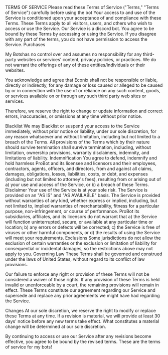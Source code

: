 TERMS OF SERVICE Please read these Terms of Service ("Terms," "Terms of Service") carefully before using the bot Your access to and use of the Service is conditioned upon your acceptance of and compliance with these Terms. These Terms apply to all visitors, users, and others who wish to access or use the Service. Our Service is a discord bot. You agree to be bound by these Terms by accessing or using the Service. If you disagree with any part of the terms, you do not have permission to access the Service. Purchases

My Botshas no control over and assumes no responsibility for any third-party websites or services' content, privacy policies, or practices. We do not warrant the offerings of any of these entities/individuals or their websites.

You acknowledge and agree that Econix shall not be responsible or liable, directly or indirectly, for any damage or loss caused or alleged to be caused by or in connection with the use of or reliance on any such content, goods, or services available on or through any such third party web sites or services.

Therefore, we reserve the right to change or update information and correct errors, inaccuracies, or omissions at any time without prior notice.

Blacklist We may Blacklist or suspend your access to the Service immediately, without prior notice or liability, under our sole discretion, for any reason whatsoever and without limitation, including but not limited to a breach of the Terms. All provisions of the Terms which by their nature should survive termination shall survive termination, including, without limitation, ownership provisions, warranty disclaimers, indemnity, and limitations of liability. Indemnification You agree to defend, indemnify and hold harmless ProBot and its licensee and licensors and their employees, contractors, agents, officers, and directors, from and against all claims, damages, obligations, losses, liabilities, costs, or debt, and expenses (including but not limited to attorney's fees), resulting from or arising out of a) your use and access of the Service, or b) a breach of these Terms. Disclaimer Your use of the Service is at your sole risk. The Service is provided on an "AS IS" and "AS AVAILABLE" basis. The Service is provided without warranties of any kind, whether express or implied, including, but not limited to, implied warranties of merchantability, fitness for a particular purpose, non-infringement, or course of performance. ProBot its subsidiaries, affiliates, and its licensors do not warrant that a) the Service will function uninterrupted, secure, or available at any particular time or location; b) any errors or defects will be corrected; c) the Service is free of viruses or other harmful components, or d) the results of using the Service will meet your requirements. Exclusions Some jurisdictions do not allow the exclusion of certain warranties or the exclusion or limitation of liability for consequential or incidental damages, so the restrictions above may not apply to you. Governing Law These Terms shall be governed and construed under the laws of United States, without regard to its conflict of law provisions.

Our failure to enforce any right or provision of these Terms will not be considered a waiver of those rights. If any provision of these Terms is held invalid or unenforceable by a court, the remaining provisions will remain in effect. These Terms constitute our agreement regarding our Service and supersede and replace any prior agreements we might have had regarding the Service.

Changes At our sole discretion, we reserve the right to modify or replace these Terms at any time. If a revision is material, we will provide at least 30 days' notice before any new terms take effect. What constitutes a material change will be determined at our sole discretion.

By continuing to access or use our Service after any revisions become effective, you agree to be bound by the revised terms. These are the terms of service for my bots!
